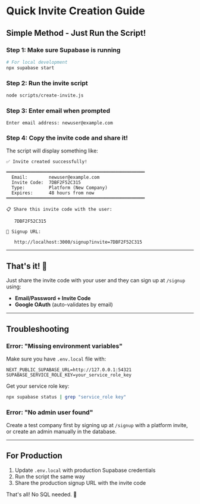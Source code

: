 # Quick Invite Creation Guide

## Simple Method - Just Run the Script!

### Step 1: Make sure Supabase is running

```bash
# For local development
npx supabase start
```

### Step 2: Run the invite script

```bash
node scripts/create-invite.js
```

### Step 3: Enter email when prompted

```
Enter email address: newuser@example.com
```

### Step 4: Copy the invite code and share it!

The script will display something like:

```
✅ Invite created successfully!

════════════════════════════════════════════════════
  Email:        newuser@example.com
  Invite Code:  7DBF2F52C315
  Type:         Platform (New Company)
  Expires:      48 hours from now
════════════════════════════════════════════════════

📋 Share this invite code with the user:

   7DBF2F52C315

🔗 Signup URL:

   http://localhost:3000/signup?invite=7DBF2F52C315
```

---

## That's it! 🎉

Just share the invite code with your user and they can sign up at `/signup` using:
- **Email/Password + Invite Code**
- **Google OAuth** (auto-validates by email)

---

## Troubleshooting

### Error: "Missing environment variables"
Make sure you have `.env.local` file with:
```env
NEXT_PUBLIC_SUPABASE_URL=http://127.0.0.1:54321
SUPABASE_SERVICE_ROLE_KEY=your_service_role_key
```

Get your service role key:
```bash
npx supabase status | grep "service_role key"
```

### Error: "No admin user found"
Create a test company first by signing up at `/signup` with a platform invite, or create an admin manually in the database.

---

## For Production

1. Update `.env.local` with production Supabase credentials
2. Run the script the same way
3. Share the production signup URL with the invite code

That's all! No SQL needed. 🚀
